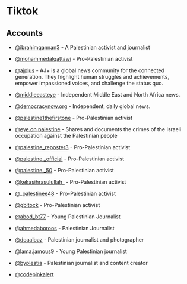 # Tiktok

## Accounts

- [@ibrahimqannan3](https://www.tiktok.com/@ibrahimqannan3) - A Palestinian activist and journalist
- [@mohammedalqattawi](https://www.tiktok.com/@mohammedalqattawi) - Pro-Palestinian activist
- [@ajplus](https://www.tiktok.com/@ajplus) - AJ+ is a global news community for the connected generation. They highlight human struggles and achievements, empower impassioned voices, and challenge the status quo.
- [@middleeasteye](https://www.tiktok.com/@middleeasteye) - Independent Middle East and North Africa news.
- [@democracynow.org](https://www.tiktok.com/@democracynow.org) - Independent, daily global news.
- [@palestine1thefirstone](https://www.tiktok.com/@palestine1thefirstone) - Pro-Palestinian activist
- [@eye.on.palestine](https://www.tiktok.com/@eyes.on.palestine) - Shares and documents the crimes of the Israeli occupation against the Palestinian people
- [@palestine_reposter3](https://www.tiktok.com/@palestine_reposter3) - Pro-Palestinian activist
- [@palestine._official](https://www.tiktok.com/@palestine._official) - Pro-Palestinian activist
- [@palestine._50](https://www.tiktok.com/@palestine._50) - Pro-Palestinian activist
- [@kekasihrasulullah_](https://www.tiktok.com/@kekasihrasulullah_) - Pro-Palestinian activist
- [@_palestinee48](https://www.tiktok.com/@_palestinee48) - Pro-Palestinian activist
- [@gbltock](https://www.tiktok.com/@gbltock) - Pro-Palestinian activist
- [@abod_bt77](https://www.tiktok.com/@abod_bt77) - Young Palestinian Journalist 
- [@ahmedaboroos](https://www.tiktok.com/@ahmedaboroos) - Palestinian Journalist 
- [@doaalbaz](https://www.tiktok.com/@doaalbaz) - Palestinian journalist and photographer 
- [@lama.jamous9](https://www.tiktok.com/@lama.jamous9) - Young Palestinian journalist 
- [@byplestia](https://www.tiktok.com/@byplestia) - Palestinian journalist and content creator 

- [@codepinkalert](https://www.tiktok.com/@codepinkalert)
